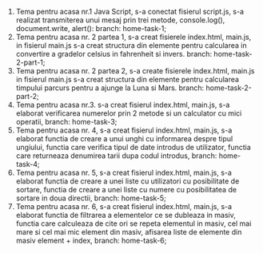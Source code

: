 1. Tema pentru acasa nr.1 Java Script, s-a conectat fisierul script.js, s-a realizat transmiterea unui mesaj prin trei metode, console.log(), document.write, alert(): branch: home-task-1;
2. Tema pentru acasa nr. 2 partea 1, s-a creat fisierele index.html, main.js, in fisierul main.js s-a creat structura din elemente pentru calcularea in convertire a gradelor celsius in fahrenheit si invers. branch: home-task-2-part-1;
3. Tema pentru acasa nr. 2 partea 2, s-a create fisierele index.html, main.js in fisierul main.js s-a creat structura din elemente pentru calcularea timpului parcurs pentru a ajunge la Luna si Mars. branch: home-task-2-part-2;
4. Tema pentru acasa nr.3. s-a creat fisierul index.html, main.js, s-a elaborat verificarea numerelor prin 2 metode si un calculator cu mici operatii, branch: home-task-3;
5. Tema pentru acasa nr. 4, s-a creat fisierul index.html, main.js, s-a elaborat functia de creare a unui unghi cu informarea despre tipul ungiului, functia care verifica tipul de date introdus de utilizator, functia care returneaza denumirea tarii dupa codul introdus, branch: home-task-4;
6. Tema pentru acasa nr. 5, s-a creat fisierul index.html, main.js, s-a elaborat functia de creare a unei liste cu utilizatori cu posibilitate de sortare, functia de creare a unei liste cu numere cu posibilitatea de sortare in doua directii, branch: home-task-5;
7. Tema pentru acasa nr. 6, s-a creat fisierul index.html, main.js, s-a elaborat functia de filtrarea a elementelor ce se dubleaza in masiv, functia care calculeaza de cite ori se repeta elementul in masiv, cel mai mare si cel mai mic element din masiv, afisarea liste de elemente din masiv element + index, branch: home-task-6;